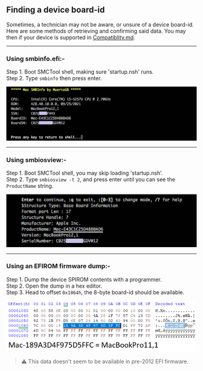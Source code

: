 ## Finding a device board-id

Sometimes, a technician may not be aware, or unsure of a device board-id. Here are some methods of retrieving and confirming said data. You may then if your device is supported in [Compatiblity.md](COMPTIBILITY.md).

---
### Using smbinfo.efi:-

Step 1. Boot SMCTool shell, making sure 'startup.nsh' runs.\
Step 2. Type `smbinfo` then press enter.

<kbd><img width="600" src="resource/img/smbinfo.png" alt="smb-info"></kbd>

---
### Using smbiosview:-

Step 1. Boot SMCTool shell, you may skip loading 'startup.nsh'.\
Step 2. Type `smbiosview -t 2`, and press enter until you can see the `ProductName` string.

<kbd><img width="600" src="resource/img/smbios.png" alt="efi-board-id"></kbd>

---
### Using an EFIROM firmware dump:-

Step 1. Dump the device SPIROM contents with a programmer.\
Step 2. Open the dump in a hex editor.\
Step 3. Head to offset `0x1064h`, the 8-byte board-id should be available.

<kbd><img width="600" src="resource/img/efi-board-id.png" alt="efi-board-id"></kbd>

> ⚠ This data doesn't seem to be available in pre-2012 EFI firmware.